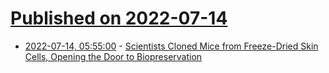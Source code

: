 # [Published on 2022-07-14](index.md)

* [2022-07-14, 05:55:00](https://soylentnews.org/article.pl?sid=22/07/13/1557255&from=rss) - [Scientists Cloned Mice from Freeze-Dried Skin Cells, Opening the Door to Biopreservation](https://soylentnews.org/article.pl?sid=22/07/13/1557255&from=rss)
